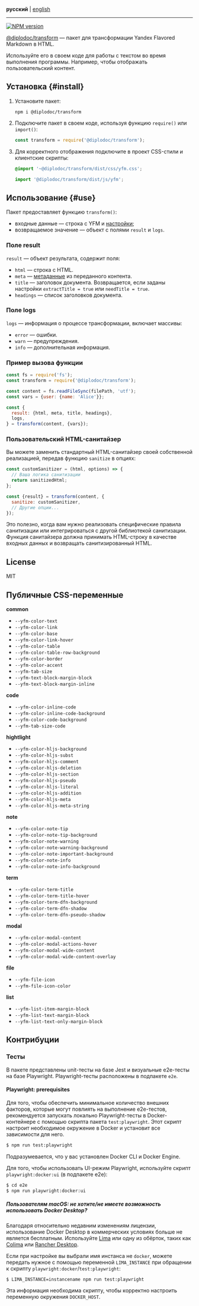 **русский** | [english](https://github.com/yandex-cloud/yfm-transform/blob/master/README.md)

---

[![NPM version](https://img.shields.io/npm/v/@diplodoc/transform.svg?style=flat)](https://www.npmjs.org/package/@diplodoc/transform)

[@diplodoc/transform](https://www.npmjs.com/package/@diplodoc/transform) — пакет для трансформации Yandex Flavored Markdown в HTML.

Используйте его в своем коде для работы с текстом во время выполнения программы. Например, чтобы отображать пользовательский контент.

## Установка {#install}

1. Установите пакет:

   ```shell
   npm i @diplodoc/transform
   ```

1. Подключите пакет в своем коде, используя функцию `require()` или `import()`:

   ```javascript
   const transform = require('@diplodoc/transform');
   ```

1. Для корректного отображения подключите в проект CSS-стили и клиентские скрипты:

   ```css
   @import '~@diplodoc/transform/dist/css/yfm.css';
   ```

   ```javascript
   import '@diplodoc/transform/dist/js/yfm';
   ```

## Использование {#use}

Пакет предоставляет функцию `transform()`:

- входные данные — строка с YFM и [настройки](settings.md);
- возвращаемое значение — объект с полями `result` и `logs`.

### Поле result

`result` — объект результата, содержит поля:

- `html` — строка с HTML.
- `meta` — [метаданные](../../syntax/meta.md#meta) из переданного контента.
- `title` — заголовок документа. Возвращается, если заданы настройки `extractTitle = true` или `needTitle = true`.
- `headings` — список заголовков документа.

### Поле logs

`logs` — информация о процессе трансформации, включает массивы:

- `error` — ошибки.
- `warn` — предупреждения.
- `info` — дополнительная информация.

### Пример вызова функции

```javascript
const fs = require('fs');
const transform = require('@diplodoc/transform');

const content = fs.readFileSync(filePath, 'utf');
const vars = {user: {name: 'Alice'}};

const {
  result: {html, meta, title, headings},
  logs,
} = transform(content, {vars});
```

### Пользовательский HTML-санитайзер

Вы можете заменить стандартный HTML-санитайзер своей собственной реализацией, передав функцию `sanitize` в опциях:

```javascript
const customSanitizer = (html, options) => {
  // Ваша логика санитизации
  return sanitizedHtml;
};

const {result} = transform(content, {
  sanitize: customSanitizer,
  // Другие опции...
});
```

Это полезно, когда вам нужно реализовать специфические правила санитизации или интегрироваться с другой библиотекой санитизации. Функция санитайзера должна принимать HTML-строку в качестве входных данных и возвращать санитизированный HTML.

## License

MIT

## Публичные CSS-переменные

**common**

- `--yfm-color-text`
- `--yfm-color-link`
- `--yfm-color-base`
- `--yfm-color-link-hover`
- `--yfm-color-table`
- `--yfm-color-table-row-background`
- `--yfm-color-border`
- `--yfm-color-accent`
- `--yfm-tab-size`
- `--yfm-text-block-margin-block`
- `--yfm-text-block-margin-inline`

**code**

- `--yfm-color-inline-code`
- `--yfm-color-inline-code-background`
- `--yfm-color-code-background`
- `--yfm-tab-size-code`

**hightlight**

- `--yfm-color-hljs-background`
- `--yfm-color-hljs-subst`
- `--yfm-color-hljs-comment`
- `--yfm-color-hljs-deletion`
- `--yfm-color-hljs-section`
- `--yfm-color-hljs-pseudo`
- `--yfm-color-hljs-literal`
- `--yfm-color-hljs-addition`
- `--yfm-color-hljs-meta`
- `--yfm-color-hljs-meta-string`

**note**

- `--yfm-color-note-tip`
- `--yfm-color-note-tip-background`
- `--yfm-color-note-warning`
- `--yfm-color-note-warning-background`
- `--yfm-color-note-important-background`
- `--yfm-color-note-info`
- `--yfm-color-note-info-background`

**term**

- `--yfm-color-term-title`
- `--yfm-color-term-title-hover`
- `--yfm-color-term-dfn-background`
- `--yfm-color-term-dfn-shadow`
- `--yfm-color-term-dfn-pseudo-shadow`

**modal**

- `--yfm-color-modal-content`
- `--yfm-color-modal-actions-hover`
- `--yfm-color-modal-wide-content`
- `--yfm-color-modal-wide-content-overlay`

**file**

- `--yfm-file-icon`
- `--yfm-file-icon-color`

**list**

- `--yfm-list-item-margin-block`
- `--yfm-list-text-margin-block`
- `--yfm-list-text-only-margin-block`

## Контрибуции

### Тесты

В пакете представлены unit-тесты на базе Jest и визуальные e2e-тесты на базе Playwright. Playwright-тесты
расположены в подпакете `e2e`.

#### Playwright: prerequisites

Для того, чтобы обеспечить минимальное количество внешних факторов, которые могут повлиять на выполнение e2e-тестов, рекомендуется запускать локально Playwright-тесты в Docker-контейнере с помощью скрипта пакета `test:playwright`.
Этот скрипт настроит необходимое окружение в Docker и установит все зависимости для него.

```sh
$ npm run test:playwright
```

Подразумевается, что у вас установлен Docker CLI и Docker Engine.

Для того, чтобы использовать UI-режим Playwright, используйте скрипт `playwright:docker:ui` (в подпакете e2e):

```sh
$ cd e2e
$ npm run playwright:docker:ui
```

##### Пользователям macOS: не хотите/не имеете возможность использовать Docker Desktop?

Благодаря относительно недавним изменениям лицензии, использование Docker Desktop в коммерческих условиях
больше не является бесплатным. Используйте [Lima](https://github.com/lima-vm/lima) или одну из обёрток, таких как [Colima](https://github.com/abiosoft/colima) или [Rancher Desktop](https://rancherdesktop.io/).

Если при настройке вы выбрали имя инстанса не `docker`, можете передать нужное с помощью переменной `LIMA_INSTANCE` при обращении к скрипту `playwright:docker`/`test:playwright`:

```sh
$ LIMA_INSTANCE=instancename npm run test:playwright
```

Эта информация необходима скрипту, чтобы корректно настроить переменную окружения `DOCKER_HOST`.
